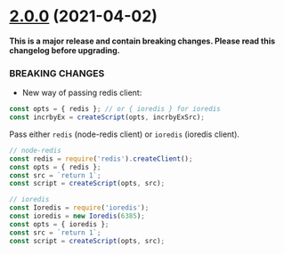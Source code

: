 # [2.0.0](https://github.com/TheDeveloper/node-redis-script/compare/v1.0.3...v2.0.0) (2021-04-02)

**This is a major release and contain breaking changes. Please read this changelog before upgrading.**

### BREAKING CHANGES

* New way of passing redis client:

```js
const opts = { redis }; // or { ioredis } for ioredis
const incrbyEx = createScript(opts, incrbyExSrc);
```

Pass either `redis` (node-redis client) or `ioredis` (ioredis client).

```js
// node-redis
const redis = require('redis').createClient();
const opts = { redis };
const src = `return 1`;
const script = createScript(opts, src);
```

```js
// ioredis
const Ioredis = require('ioredis');
const ioredis = new Ioredis(6385);
const opts = { ioredis };
const src = `return 1`;
const script = createScript(opts, src);
```
